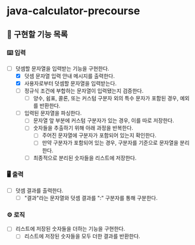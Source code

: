 # java-calculator-precourse

## 🚀 구현할 기능 목록 

### ⌨️ 입력

- [ ] 덧셈할 문자열을 입력받는 기능을 구현한다.
  - [x] 덧셈 문자열 입력 안내 메시지를 출력한다.
  - [x] 사용자로부터 덧셈할 문자열을 입력받는다.
  - [ ] 정규식 조건에 부합하는 문자열이 입력됐는지 검증한다.
    - [ ] 양수, 쉼표, 콜론, 또는 커스텀 구분자 외의 특수 문자가 포함된 경우, 예외를 반환한다.
  - [ ] 입력된 문자열을 파싱한다.
    - [ ] 문자열 앞 부분에 커스텀 구분자가 있는 경우, 이를 따로 저장한다.
    - [ ] 숫자들을 추출하기 위해 아래 과정을 반복한다.
      - [ ] 주어진 문자열에 구분자가 포함되어 있는지 확인한다.
      - [ ] 만약 구분자가 포함되어 있는 경우, 구분자를 기준으로 문자열을 분리한다.
    - [ ] 최종적으로 분리된 숫자들을 리스트에 저장한다.

### 🖥 출력

- [ ] 덧셈 결과를 출력한다.
  - [ ] "결과"라는 문자열와 덧셈 결과를 ":" 구분자를 통해 구분한다.

### ⚙️ 로직

- [ ] 리스트에 저장된 숫자들을 더하는 기능을 구현한다.
  - [ ] 리스트에 저장된 숫자들을 모두 더한 결과를 반환한다.